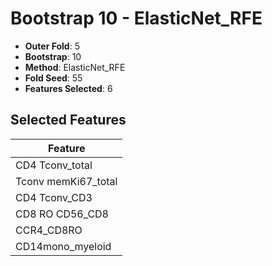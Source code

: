 # Bootstrap 10 - ElasticNet_RFE

- **Outer Fold**: 5
- **Bootstrap**: 10
- **Method**: ElasticNet_RFE
- **Fold Seed**: 55
- **Features Selected**: 6

## Selected Features

| Feature |
|---------|
| CD4 Tconv_total |
| Tconv memKi67_total |
| CD4 Tconv_CD3 |
| CD8 RO CD56_CD8 |
| CCR4_CD8RO |
| CD14mono_myeloid |
